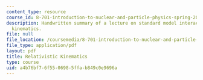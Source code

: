 ```yaml
---
content_type: resource
course_id: 8-701-introduction-to-nuclear-and-particle-physics-spring-2004
description: Handwritten summary of a lecture on standard model interactions and relativistic
  kinematics.
file: null
file_location: /coursemedia/8-701-introduction-to-nuclear-and-particle-physics-spring-2004/a4b76bf76f5506985ffab849c0e9696a_lec2.pdf
file_type: application/pdf
layout: pdf
title: Relativistic Kinematics
type: course
uid: a4b76bf7-6f55-0698-5ffa-b849c0e9696a
---
```

